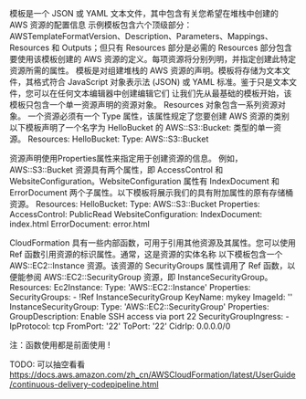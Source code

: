 模板是一个 JSON 或 YAML 文本文件，其中包含有关您希望在堆栈中创建的 AWS 资源的配置信息
示例模板包含六个顶级部分：AWSTemplateFormatVersion、Description、Parameters、Mappings、Resources 和 Outputs；但只有 Resources 部分是必需的
Resources 部分包含要使用该模板创建的 AWS 资源的定义。每项资源将分别列明，并指定创建此特定资源所需的属性。
模板是对组建堆栈的 AWS 资源的声明。模板将存储为文本文件，其格式符合 JavaScript 对象表示法 (JSON) 或 YAML 标准。鉴于只是文本文件，您可以在任何文本编辑器中创建编辑它们
让我们先从最基础的模板开始，该模板只包含一个单一资源声明的资源对象。
Resources 对象包含一系列资源对象。
一个资源必须有一个 Type 属性，该属性规定了您要创建 AWS 资源的类别
以下模板声明了一个名字为 HelloBucket 的 AWS::S3::Bucket: 类型的单一资源。
Resources:
  HelloBucket:
    Type: AWS::S3::Bucket

资源声明使用Properties属性来指定用于创建资源的信息。
例如，AWS::S3::Bucket 资源具有两个属性，即 AccessControl 和 WebsiteConfiguration。WebsiteConfiguration 属性有 IndexDocument 和 ErrorDocument 两个子属性。以下模板将展示我们的具有附加属性的原有存储桶资源。
Resources:
  HelloBucket:
    Type: AWS::S3::Bucket
    Properties:
      AccessControl: PublicRead
      WebsiteConfiguration:
        IndexDocument: index.html
        ErrorDocument: error.html

CloudFormation 具有一些内部函数，可用于引用其他资源及其属性。您可以使用 Ref 函数引用资源的标识属性。通常，这是资源的实体名称
以下模板包含一个 AWS::EC2::Instance 资源。该资源的 SecurityGroups 属性调用了 Ref 函数，以便能参阅 AWS::EC2::SecurityGroup 资源，即 InstanceSecurityGroup。
Resources:
  Ec2Instance:
    Type: 'AWS::EC2::Instance'
    Properties:
      SecurityGroups:
        - !Ref InstanceSecurityGroup
      KeyName: mykey
      ImageId: ''
  InstanceSecurityGroup:
    Type: 'AWS::EC2::SecurityGroup'
    Properties:
      GroupDescription: Enable SSH access via port 22
      SecurityGroupIngress:
        - IpProtocol: tcp
          FromPort: '22'
          ToPort: '22'
          CidrIp: 0.0.0.0/0

注：函数使用都是前面使用 !

TODO: 可以抽空看看 https://docs.aws.amazon.com/zh_cn/AWSCloudFormation/latest/UserGuide/continuous-delivery-codepipeline.html